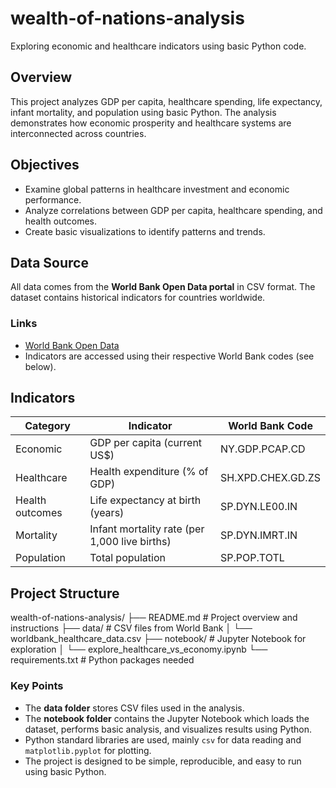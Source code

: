 # wealth-of-nations-analysis
Exploring economic and healthcare indicators using basic Python code.

## Overview
This project analyzes GDP per capita, healthcare spending, life expectancy, infant mortality, and population using basic Python. The analysis demonstrates how economic prosperity and healthcare systems are interconnected across countries.

## Objectives
- Examine global patterns in healthcare investment and economic performance.
- Analyze correlations between GDP per capita, healthcare spending, and health outcomes.
- Create basic visualizations to identify patterns and trends.

## Data Source
All data comes from the **World Bank Open Data portal** in CSV format. The dataset contains historical indicators for countries worldwide.

### Links
- [World Bank Open Data](https://data.worldbank.org/)
- Indicators are accessed using their respective World Bank codes (see below).

## Indicators
| Category | Indicator | World Bank Code |
|----------|-----------|----------------|
| Economic | GDP per capita (current US$) | NY.GDP.PCAP.CD |
| Healthcare | Health expenditure (% of GDP) | SH.XPD.CHEX.GD.ZS |
| Health outcomes | Life expectancy at birth (years) | SP.DYN.LE00.IN |
| Mortality | Infant mortality rate (per 1,000 live births) | SP.DYN.IMRT.IN |
| Population | Total population | SP.POP.TOTL |

## Project Structure
wealth-of-nations-analysis/
├── README.md # Project overview and instructions
├── data/ # CSV files from World Bank
│ └── worldbank_healthcare_data.csv
├── notebook/ # Jupyter Notebook for exploration
│ └── explore_healthcare_vs_economy.ipynb
└── requirements.txt # Python packages needed

### Key Points
- The **data folder** stores CSV files used in the analysis.
- The **notebook folder** contains the Jupyter Notebook which loads the dataset, performs basic analysis, and visualizes results using Python.
- Python standard libraries are used, mainly `csv` for data reading and `matplotlib.pyplot` for plotting.
- The project is designed to be simple, reproducible, and easy to run using basic Python.






